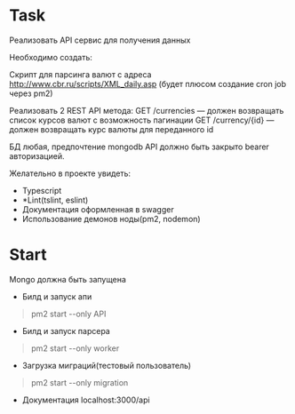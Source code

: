 # Task 

Реализовать API сервис для получения данных

Необходимо создать:

Скрипт для парсинга валют с адреса http://www.cbr.ru/scripts/XML_daily.asp (будет плюсом создание cron job через pm2)

Реализовать 2 REST API метода:
GET /currencies — должен возвращать список курсов валют с возможность пагинации
GET /currency/{id} — должен возвращать курс валюты для переданного id

БД любая, предпочтение mongodb
API должно быть закрыто bearer авторизацией.

Желательно в проекте увидеть:
 - Typescript
 - *Lint(tslint, eslint)
 - Документация оформленная в swagger
 - Использование демонов ноды(pm2, nodemon)

# Start

Mongo должна быть запущена

- Билд и запуск апи
> pm2 start --only API
- Билд и запуск парсера
> pm2 start --only worker
- Загрузка миграций(тестовый пользователь)
> pm2 start --only migration

- Документация localhost:3000/api
